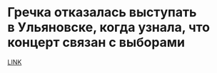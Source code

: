 # Гречка отказалась выступать в Ульяновске, когда узнала, что концерт связан с выборами



[LINK](https://varlamov.ru/3068593.html)